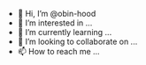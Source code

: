 - 👋 Hi, I’m @obin-hood
- 👀 I’m interested in ...
- 🌱 I’m currently learning ...
- 💞️ I’m looking to collaborate on ...
- 📫 How to reach me ...

<!---
obin-hood/obin-hood is a ✨ special ✨ repository because its `README.md` (this file) appears on your GitHub profile.
You can click the Preview link to take a look at your changes.
--->
